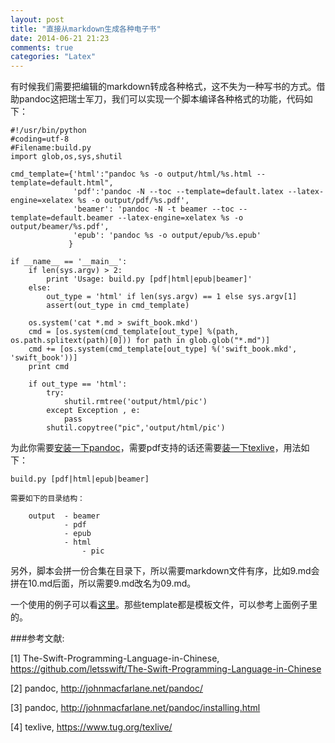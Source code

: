 ```yaml
---
layout: post
title: "直接从markdown生成各种电子书"
date: 2014-06-21 21:23
comments: true
categories: "Latex"
---
```



  有时候我们需要把编辑的markdown转成各种格式，这不失为一种写书的方式。借助pandoc这把瑞士军刀，我们可以实现一个脚本编译各种格式的功能，代码如下：

	#!/usr/bin/python
	#coding=utf-8
	#Filename:build.py
	import glob,os,sys,shutil

	cmd_template={'html':"pandoc %s -o output/html/%s.html --template=default.html",
	              'pdf':'pandoc -N --toc --template=default.latex --latex-engine=xelatex %s -o output/pdf/%s.pdf',
	              'beamer': 'pandoc -N -t beamer --toc --template=default.beamer --latex-engine=xelatex %s -o output/beamer/%s.pdf',
	              'epub': 'pandoc %s -o output/epub/%s.epub'
	             }

	if __name__ == '__main__':
	    if len(sys.argv) > 2:
	        print 'Usage: build.py [pdf|html|epub|beamer]'
	    else:
	        out_type = 'html' if len(sys.argv) == 1 else sys.argv[1]
	        assert(out_type in cmd_template)

	    os.system('cat *.md > swift_book.mkd')
	    cmd = [os.system(cmd_template[out_type] %(path, os.path.splitext(path)[0])) for path in glob.glob("*.md")]
	    cmd += [os.system(cmd_template[out_type] %('swift_book.mkd', 'swift_book'))]
	    print cmd

	    if out_type == 'html':
	        try:
	            shutil.rmtree('output/html/pic')
	        except Exception , e:
	            pass
	        shutil.copytree("pic",'output/html/pic')

<!--more-->


  为此你需要[安装一下pandoc][3]，需要pdf支持的话还需要[装一下texlive][4]，用法如下：

  	build.py [pdf|html|epub|beamer]

	需要如下的目录结构：
	
	    output  - beamer
	            - pdf
	            - epub
	            - html
	                - pic

   另外，脚本会拼一份合集在目录下，所以需要markdown文件有序，比如9.md会拼在10.md后面，所以需要9.md改名为09.md。

  一个使用的例子可以看[这里][1]。那些template都是模板文件，可以参考上面例子里的。


[1]: https://github.com/letsswift/The-Swift-Programming-Language-in-Chinese "The-Swift-Programming-Language-in-Chinese"
[2]:http://johnmacfarlane.net/pandoc/ "pandoc"
[3]:http://johnmacfarlane.net/pandoc/installing.html "pandoc"
[4]:https://www.tug.org/texlive/ "texlive"

###参考文献:

  \[1] The-Swift-Programming-Language-in-Chinese, <https://github.com/letsswift/The-Swift-Programming-Language-in-Chinese>

  \[2] pandoc, <http://johnmacfarlane.net/pandoc/>

  \[3] pandoc, <http://johnmacfarlane.net/pandoc/installing.html>

  \[4] texlive, <https://www.tug.org/texlive/>
